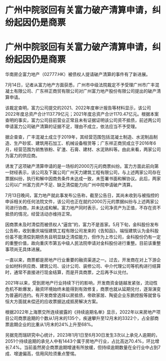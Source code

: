 # 广州中院驳回有关富力破产清算申请，纠纷起因仍是商票

# 广州中院驳回有关富力破产清算申请，纠纷起因仍是商票

华南房企富力地产（02777.HK）被债权人提请破产清算的事件有了新进展。

7月14日，记者从富力地产方面获悉，广州市中级法院裁定不予受理广州市广丰混凝土有限公司、广东祥正商贸有限公司对广州富力地产股份有限公司提出的破产清算申请。

该裁定查明，富力公司提交的2021、2022年度审计报告等材料显示，该公司2022年度总资产合计1137.79亿元；2021年度总资产合计1170.47亿元。根据本案查明的事实，富力公司目前营业正常且未有证据证明该公司资不抵债，前述两公司申请富力公司破产清算的证据不足，理由不成立，依法应当不予受理。

据企查查，广丰混凝土成立于2019年，其经营范围包括混凝土制造、水泥制品制造、生产砂浆、建筑用石加工、机械设备租赁等；广东祥正商贸成立于2016年6月，经营范围为销售铁粉、矿渣、石膏、建材、水泥熟料等。由此来看，两家公司为富力的供应商。

诱发了这项破产清算申请的是一场标的2000万元的商票纠纷。富力方面此前向第一财经表示，该公司及下属公司广州天力建筑工程有限公司，与上述两家公司存在票据纠纷，执行和解中因商务条件未达成一致，未签署书面和解协议。此后，两家公司以广州富力资产不足、缺乏清偿能力向广州中院申请破产清算。

7月13日晚间，富力地产就此事发布公告称，截至公告日，其尚未收到与被指控的申诉相关的任何法院文件，该公司也正在就约2000万元的票据纠纷与上述两家公司进行协商，并未达成和解。富力地产同时表示，公司净资产为正值，不存在资不抵债的情况，经营活动亦维持正常。

因商票未及时清偿而被债权人“逼宫”的，富力不是首家。5月下旬，金科股份发布公告称，收到重庆端恒建筑工程有限公司发来的《告知函》。端恒建筑认为金科股份虽不能清偿到期债务且明显缺乏清偿能力，但作为上市公司，金科股份仍有一定的重整价值，故向重庆市第五中级人民法院申请对金科股份进行重整。目前该重整事项尚无具体进展。

一直以来，商票都是房地产行业重要的融资渠道之一。过去，开发商在对上下游企业如材料供应商、建筑公司、设计公司、装修公司、中介代理公司等机构进行结算时，通常不直接进行现金结算，而是开具商票，之后再予以兑付。

2021年以来，受到房地产行业持续下行的影响，开发商资金链越发紧张，流动性危机不断爆发，融资环境始终未能得到有效修复，商票也就从延期兑付，逐渐演变为普遍的违约。有开发商曾选择以房抵债，帝欧家居、陶瓷企业东鹏控股等就曾与恒大方面就未偿还的应收票据达成抵房解决方案。

根据2022年上海票交所连续披露的《持续逾期名单》显示，2022年以来房地产项目公司商票逾期的个数从1月末的135个，疾速攀升至12月末的3322个，占全部商票逾期企业的比重从1月末的24%上升至68%。

另据克而瑞研究中心统计，2023年1月1日至6月30日发生3次以上承兑人逾期的，2051个持续逾期的承兑人中有1443个属于房地产行业，占比高达70.4%，环比增长7.4%。当前虽然房企商票逾期增速有所放缓，但持续逾期数量在全行业中占到7成、增速偏高，信用风险须重点警惕。

